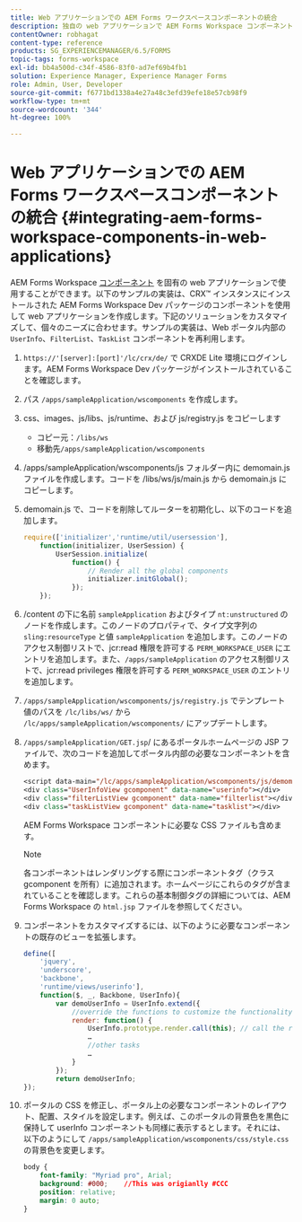 ```yaml
---
title: Web アプリケーションでの AEM Forms ワークスペースコンポーネントの統合
description: 独自の web アプリケーションで AEM Forms Workspace コンポーネントを再利用して、機能を使用し密接な統合を提供する方法。
contentOwner: robhagat
content-type: reference
products: SG_EXPERIENCEMANAGER/6.5/FORMS
topic-tags: forms-workspace
exl-id: bb4a500d-c34f-4586-83f0-ad7ef69b4fb1
solution: Experience Manager, Experience Manager Forms
role: Admin, User, Developer
source-git-commit: f6771bd1338a4e27a48c3efd39efe18e57cb98f9
workflow-type: tm+mt
source-wordcount: '344'
ht-degree: 100%

---
```


# Web アプリケーションでの AEM Forms ワークスペースコンポーネントの統合 {#integrating-aem-forms-workspace-components-in-web-applications}

AEM Forms Workspace [コンポーネント](/help/forms/using/description-reusable-components.md) を固有の web アプリケーションで使用することができます。以下のサンプルの実装は、CRX™ インスタンスにインストールされた AEM Forms Workspace Dev パッケージのコンポーネントを使用して web アプリケーションを作成します。下記のソリューションをカスタマイズして、個々のニーズに合わせます。サンプルの実装は、Web ポータル内部の `UserInfo`、`FilterList`、`TaskList` コンポーネントを再利用します。

1. `https://'[server]:[port]'/lc/crx/de/` で CRXDE Lite 環境にログインします。AEM Forms Workspace Dev パッケージがインストールされていることを確認します。
1. パス `/apps/sampleApplication/wscomponents` を作成します。
1. css、images、js/libs、js/runtime、および js/registry.js をコピーします

   * コピー元：`/libs/ws`
   * 移動先`/apps/sampleApplication/wscomponents`

1. /apps/sampleApplication/wscomponents/js フォルダー内に demomain.js ファイルを作成します。コードを /libs/ws/js/main.js から demomain.js にコピーします。
1. demomain.js で、コードを削除してルーターを初期化し、以下のコードを追加します。

   ```javascript
   require(['initializer','runtime/util/usersession'],
       function(initializer, UserSession) {
           UserSession.initialize(
               function() {
                   // Render all the global components
                   initializer.initGlobal();
               });
       });
   ```

1. /content の下に名前 `sampleApplication` およびタイプ `nt:unstructured` のノードを作成します。このノードのプロパティで、タイプ文字列の `sling:resourceType` と値 `sampleApplication` を追加します。このノードのアクセス制御リストで、jcr:read 権限を許可する `PERM_WORKSPACE_USER` にエントリを追加します。また、`/apps/sampleApplication` のアクセス制御リストで、jcr:read privileges 権限を許可する `PERM_WORKSPACE_USER` のエントリを追加します。
1. `/apps/sampleApplication/wscomponents/js/registry.js` でテンプレート値のパスを `/lc/libs/ws/` から `/lc/apps/sampleApplication/wscomponents/` にアップデートします。
1. `/apps/sampleApplication/GET.jsp`/ にあるポータルホームページの JSP ファイルで、次のコードを追加してポータル内部の必要なコンポーネントを含めます。

   ```jsp
   <script data-main="/lc/apps/sampleApplication/wscomponents/js/demomain" src="/lc/apps/sampleApplication/wscomponents/js/libs/require/require.js"></script>
   <div class="UserInfoView gcomponent" data-name="userinfo"></div>
   <div class="filterListView gcomponent" data-name="filterlist"></div>
   <div class="taskListView gcomponent" data-name="tasklist"></div>
   ```

   AEM Forms Workspace コンポーネントに必要な CSS ファイルも含めます。

   >[!NOTE]
   >
   >各コンポーネントはレンダリングする際にコンポーネントタグ（クラス gcomponent を所有）に追加されます。ホームページにこれらのタグが含まれていることを確認します。これらの基本制御タグの詳細については、AEM Forms Workspace の `html.jsp` ファイルを参照してください。

1. コンポーネントをカスタマイズするには、以下のように必要なコンポーネントの既存のビューを拡張します。

   ```javascript
   define([
       'jquery',
       'underscore',
       'backbone',
       'runtime/views/userinfo'],
       function($, _, Backbone, UserInfo){
           var demoUserInfo = UserInfo.extend({
               //override the functions to customize the functionality
               render: function() {
                   UserInfo.prototype.render.call(this); // call the render function of the super class
                   …
                   //other tasks
                   …
               }
           });
           return demoUserInfo;
   });
   ```

1. ポータルの CSS を修正し、ポータル上の必要なコンポーネントのレイアウト、配置、スタイルを設定します。例えば、このポータルの背景色を黒色に保持して userInfo コンポーネントも同様に表示するとします。それには、以下のようにして `/apps/sampleApplication/wscomponents/css/style.css` の背景色を変更します。

   ```css
   body {
       font-family: "Myriad pro", Arial;
       background: #000;    //This was origianlly #CCC
       position: relative;
       margin: 0 auto;
   }
   ```
